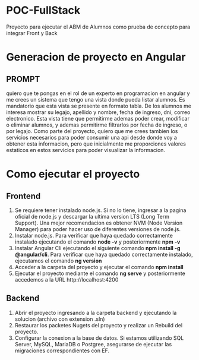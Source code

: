 # POC-FullStack
Proyecto para ejecutar el ABM de Alumnos como prueba de concepto para integrar Front y Back

# Generacion de proyecto en Angular

## PROMPT
quiero que te pongas en el rol de un experto en programacion en angular y me crees un sistema que tengo una vista donde pueda listar alumnos. Es mandatorio que esta vista se presente en formato tabla. De los alumnos me interesa mostrar su legajo, apellido y nombre, fecha de ingreso, dni, correo electronico. Esta vista tiene que permitirme ademas poder crear, modificar o eliminar alumnos, y ademas permitirme filtrarlos por fecha de ingreso, o por legajo. Como parte del proyecto, quiero que me crees tambien los servicios necesarios para poder consumir una api desde donde voy a obtener esta informacion, pero que inicialmente me proporciones valores estaticos en estos servicios para poder visualizar la informacion.

# Como ejecutar el proyecto

## Frontend

1. Se requiere tener instalado node.js. Si no lo tiene, ingresar a la pagina oficial de node.js y descargar la ultima version LTS (Long Term Support). Una mejor recomendacion es obtener NVM (Node Version Manager) para poder hacer uso de diferentes versiones de node.js.
2. Instalar node.js. Para verificar que haya quedado correctamente instalado ejecutando el comando **node -v** y posteriormente **npm -v**
3. Instalar Angular Cli ejecutando el siguiente comando **npm install -g @angular/cli**. Para verificar que haya quedado correctamente instalado, ejecutamos el comando **ng version**
4. Acceder a la carpeta del proyecto y ejecutar el comando **npm install**
5. Ejecutar el proyecto mediante el comando **ng serve** y posteriormente accedemos a la URL http://localhost:4200

## Backend

1. Abrir el proyecto ingresando a la carpeta backend y ejecutando la solucion (archivo con extension .sln)
2. Restaurar los packetes Nugets del proyecto y realizar un Rebuild del proyecto.
3. Configurar la conexion a la base de datos. Si estamos utilizando SQL Server, MySQL, MariaDB o Postgree, asegurarse de ejecutar las migraciones correspondientes con EF.
